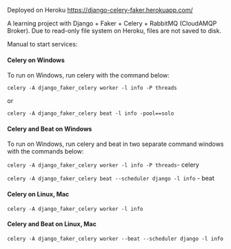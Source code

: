 Deployed on Heroku https://django-celery-faker.herokuapp.com/

A learning project with Django + Faker + Celery + RabbitMQ (CloudAMQP Broker).
Due to read-only file system on Heroku, files are not saved to disk.

Manual to start services:
#### Celery on Windows
To run on Windows, run celery with the command below:

`celery -A django_faker_celery worker -l info -P threads`

or

`celery -A django_faker_celery beat -l info -pool==solo`

#### Celery and Beat on Windows
To run on Windows, run celery and beat in two separate command windows with the commands below:

`celery -A django_faker_celery worker -l info -P threads`- celery

`celery -A django_faker_celery beat --scheduler django -l info` - beat

#### Celery on Linux, Mac

`celery -A django_faker_celery worker -l info`

#### Celery and Beat on Linux, Mac

`celery -A django_faker_celery worker --beat --scheduler django -l info`
